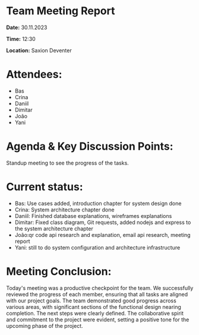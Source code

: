 ﻿# **Team Meeting Report**

**Date:** 30.11.2023

**Time:** 12:30

**Location:** Saxion Deventer

# **Attendees:**
- Bas
- Crina
- Daniil
- Dimitar
- João
- Yani

# **Agenda & Key Discussion Points:**
Standup meeting to see the progress of the tasks.
# **Current status:**
- Bas: Use cases added, introduction chapter for system design done
- Crina: System architecture chapter done
- Daniil: Finished database explanations, wireframes explanations
- Dimitar: Fixed class diagram, Git requests, added nodejs and express to the system architecture chapter
- João:qr code api research and explanation, email api research, meeting report 
- Yani: still to do system configuration and architecture infrastructure

# **Meeting Conclusion:** 
Today's meeting was a productive checkpoint for the team. We successfully reviewed the progress of each member, ensuring that all tasks are aligned with our project goals. The team demonstrated good progress across various areas, with significant sections of the functional design nearing completion. The next steps were clearly defined. The collaborative spirit and commitment to the project were evident, setting a positive tone for the upcoming phase of the project.



